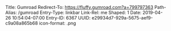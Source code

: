 Title: Gumroad
Redirect-To: https://fluffy.gumroad.com?a=799797363
Path-Alias: /gumroad
Entry-Type: linkbar
Link-Rel: me
Shaped: 1
Date: 2019-04-26 10:54:04-07:00
Entry-ID: 6367
UUID: e29934d7-929a-5675-aef9-c9a08a865b68
icon-format: .png

